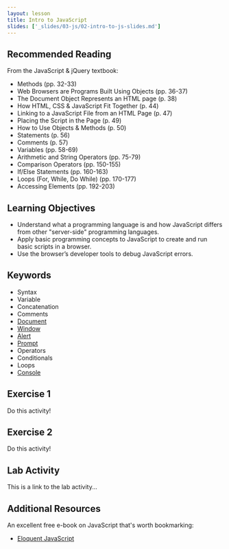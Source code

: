 ```yaml
---
layout: lesson
title: Intro to JavaScript
slides: ['_slides/03-js/02-intro-to-js-slides.md']
---
```


## Recommended Reading

From the JavaScript & jQuery textbook:

- Methods (pp. 32-33)
- Web Browsers are Programs Built Using Objects (pp. 36-37)
- The Document Object Represents an HTML page (p. 38)
- How HTML, CSS & JavaScript Fit Together (p. 44)
- Linking to a JavaScript File from an HTML Page (p. 47)
- Placing the Script in the Page (p. 49)
- How to Use Objects & Methods (p. 50)
- Statements (p. 56)
- Comments (p. 57)
- Variables (pp. 58-69)
- Arithmetic and String Operators (pp. 75-79)
- Comparison Operators (pp. 150-155)
- If/Else Statements (pp. 160-163)
- Loops (For, While, Do While) (pp. 170-177)
- Accessing Elements (pp. 192-203)

## Learning Objectives

- Understand what a programming language is and how JavaScript differs from other "server-side" programming languages.
- Apply basic programming concepts to JavaScript to create and run basic scripts in a browser.
- Use the browser’s developer tools to debug JavaScript errors.

## Keywords

- Syntax
- Variable
- Concatenation
- Comments
- [Document](https://developer.mozilla.org/en-US/docs/Web/API/document)
- [Window](https://developer.mozilla.org/en-US/docs/Web/API/Window)
- [Alert](https://developer.mozilla.org/en-US/docs/Web/API/Window/alert)
- [Prompt](https://developer.mozilla.org/en-US/docs/Web/API/Window/prompt)
- Operators
- Conditionals
- Loops
- [Console](https://developer.mozilla.org/en-US/docs/Tools/Web_Console)

## Exercise 1

Do this activity!

## Exercise 2

Do this activity!

## Lab Activity

This is a link to the lab activity...

## Additional Resources

An excellent free e-book on JavaScript that's worth bookmarking:

- [Eloquent JavaScript](http://eloquentjavascript.net/)
